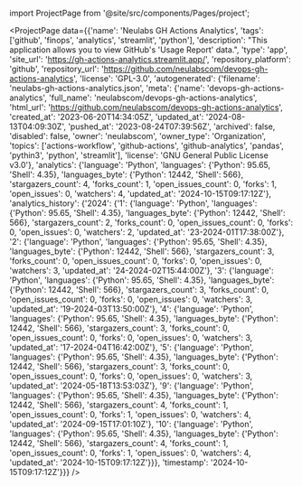 
import ProjectPage from '@site/src/components/Pages/project';

<ProjectPage
    data={{'name': 'Neulabs GH Actions Analytics', 'tags': ['github', 'finops', 'analytics', 'streamlit', 'python'], 'description': "This application allows you to view GitHub's 'Usage Report' data.", 'type': 'app', 'site_url': 'https://gh-actions-analytics.streamlit.app/', 'repository_platform': 'github', 'repository_url': 'https://github.com/neulabscom/devops-gh-actions-analytics', 'license': 'GPL-3.0', 'autogenerated': {'filename': 'neulabs-gh-actions-analytics.json', 'meta': {'name': 'devops-gh-actions-analytics', 'full_name': 'neulabscom/devops-gh-actions-analytics', 'html_url': 'https://github.com/neulabscom/devops-gh-actions-analytics', 'created_at': '2023-06-20T14:34:05Z', 'updated_at': '2024-08-13T04:09:30Z', 'pushed_at': '2023-08-24T07:39:56Z', 'archived': false, 'disabled': false, 'owner': 'neulabscom', 'owner_type': 'Organization', 'topics': ['actions-workflow', 'github-actions', 'github-analytics', 'pandas', 'pythin3', 'python', 'streamlit'], 'license': 'GNU General Public License v3.0'}, 'analytics': {'language': 'Python', 'languages': {'Python': 95.65, 'Shell': 4.35}, 'languages_byte': {'Python': 12442, 'Shell': 566}, 'stargazers_count': 4, 'forks_count': 1, 'open_issues_count': 0, 'forks': 1, 'open_issues': 0, 'watchers': 4, 'updated_at': '2024-10-15T09:17:12Z'}, 'analytics_history': {'2024': {'1': {'language': 'Python', 'languages': {'Python': 95.65, 'Shell': 4.35}, 'languages_byte': {'Python': 12442, 'Shell': 566}, 'stargazers_count': 2, 'forks_count': 0, 'open_issues_count': 0, 'forks': 0, 'open_issues': 0, 'watchers': 2, 'updated_at': '23-2024-01T17:38:00Z'}, '2': {'language': 'Python', 'languages': {'Python': 95.65, 'Shell': 4.35}, 'languages_byte': {'Python': 12442, 'Shell': 566}, 'stargazers_count': 3, 'forks_count': 0, 'open_issues_count': 0, 'forks': 0, 'open_issues': 0, 'watchers': 3, 'updated_at': '24-2024-02T15:44:00Z'}, '3': {'language': 'Python', 'languages': {'Python': 95.65, 'Shell': 4.35}, 'languages_byte': {'Python': 12442, 'Shell': 566}, 'stargazers_count': 3, 'forks_count': 0, 'open_issues_count': 0, 'forks': 0, 'open_issues': 0, 'watchers': 3, 'updated_at': '19-2024-03T13:50:00Z'}, '4': {'language': 'Python', 'languages': {'Python': 95.65, 'Shell': 4.35}, 'languages_byte': {'Python': 12442, 'Shell': 566}, 'stargazers_count': 3, 'forks_count': 0, 'open_issues_count': 0, 'forks': 0, 'open_issues': 0, 'watchers': 3, 'updated_at': '17-2024-04T16:42:00Z'}, '5': {'language': 'Python', 'languages': {'Python': 95.65, 'Shell': 4.35}, 'languages_byte': {'Python': 12442, 'Shell': 566}, 'stargazers_count': 3, 'forks_count': 0, 'open_issues_count': 0, 'forks': 0, 'open_issues': 0, 'watchers': 3, 'updated_at': '2024-05-18T13:53:03Z'}, '9': {'language': 'Python', 'languages': {'Python': 95.65, 'Shell': 4.35}, 'languages_byte': {'Python': 12442, 'Shell': 566}, 'stargazers_count': 4, 'forks_count': 1, 'open_issues_count': 0, 'forks': 1, 'open_issues': 0, 'watchers': 4, 'updated_at': '2024-09-15T17:01:10Z'}, '10': {'language': 'Python', 'languages': {'Python': 95.65, 'Shell': 4.35}, 'languages_byte': {'Python': 12442, 'Shell': 566}, 'stargazers_count': 4, 'forks_count': 1, 'open_issues_count': 0, 'forks': 1, 'open_issues': 0, 'watchers': 4, 'updated_at': '2024-10-15T09:17:12Z'}}}, 'timestamp': '2024-10-15T09:17:12Z'}}}
/>
